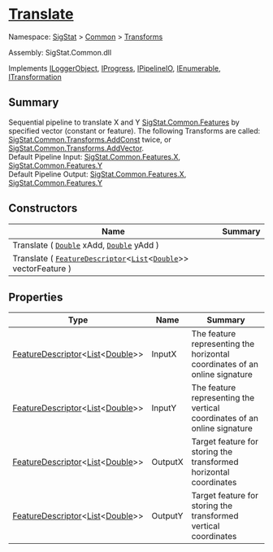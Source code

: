 # [Translate](./Translate.md)

Namespace: [SigStat]() > [Common](./../README.md) > [Transforms](./README.md)

Assembly: SigStat.Common.dll

Implements [ILoggerObject](./../ILoggerObject.md), [IProgress](./../Helpers/IProgress.md), [IPipelineIO](./../Pipeline/IPipelineIO.md), [IEnumerable](https://docs.microsoft.com/en-us/dotnet/api/System.Collections.IEnumerable), [ITransformation](./../ITransformation.md)

## Summary
Sequential pipeline to translate X and Y [SigStat.Common.Features](./Common/../Features.md) by specified vector (constant or feature).  The following Transforms are called: [SigStat.Common.Transforms.AddConst](./Common/../Transforms/AddConst.md) twice, or [SigStat.Common.Transforms.AddVector](./Common/../Transforms/AddVector.md).  <br>Default Pipeline Input: [SigStat.Common.Features.X](), [SigStat.Common.Features.Y]()<br>Default Pipeline Output: [SigStat.Common.Features.X](), [SigStat.Common.Features.Y]()

## Constructors

| Name | Summary | 
| --- | --- | 
| Translate ( [`Double`](https://docs.microsoft.com/en-us/dotnet/api/System.Double) xAdd, [`Double`](https://docs.microsoft.com/en-us/dotnet/api/System.Double) yAdd ) |  | 
| Translate ( [`FeatureDescriptor`](./../FeatureDescriptor-1.md)\<[`List`](https://docs.microsoft.com/en-us/dotnet/api/System.Collections.Generic.List-1)\<[`Double`](https://docs.microsoft.com/en-us/dotnet/api/System.Double)>> vectorFeature ) |  | 


## Properties

| Type | Name | Summary | 
| --- | --- | --- | 
| [FeatureDescriptor](./../FeatureDescriptor-1.md)\<[List](https://docs.microsoft.com/en-us/dotnet/api/System.Collections.Generic.List-1)\<[Double](https://docs.microsoft.com/en-us/dotnet/api/System.Double)>> | InputX | The feature representing the horizontal coordinates of an online signature | 
| [FeatureDescriptor](./../FeatureDescriptor-1.md)\<[List](https://docs.microsoft.com/en-us/dotnet/api/System.Collections.Generic.List-1)\<[Double](https://docs.microsoft.com/en-us/dotnet/api/System.Double)>> | InputY | The feature representing the vertical coordinates of an online signature | 
| [FeatureDescriptor](./../FeatureDescriptor-1.md)\<[List](https://docs.microsoft.com/en-us/dotnet/api/System.Collections.Generic.List-1)\<[Double](https://docs.microsoft.com/en-us/dotnet/api/System.Double)>> | OutputX | Target feature for storing the transformed horizontal coordinates | 
| [FeatureDescriptor](./../FeatureDescriptor-1.md)\<[List](https://docs.microsoft.com/en-us/dotnet/api/System.Collections.Generic.List-1)\<[Double](https://docs.microsoft.com/en-us/dotnet/api/System.Double)>> | OutputY | Target feature for storing the transformed vertical coordinates | 


